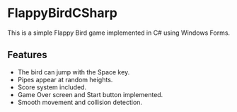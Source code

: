 # FlappyBirdCSharp

This is a simple Flappy Bird game implemented in C# using Windows Forms.

## Features
- The bird can jump with the Space key.
- Pipes appear at random heights.
- Score system included.
- Game Over screen and Start button implemented.
- Smooth movement and collision detection.
